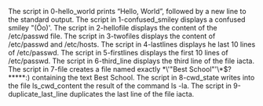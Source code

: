 The script in  0-hello_world  prints “Hello, World”, followed by a new line to the standard output.
The script in 1-confused_smiley displays a confused smiley "(Ôo)'.
The script in 2-hellofile displays the content of the /etc/passwd file.
The script in 3-twofiles displays the content of /etc/passwd and /etc/hosts.
The script in 4-lastlines displays he last 10 lines of /etc/passwd.
The script in 5-firstlines displays the first 10 lines of /etc/passwd.
The script in 6-third_line  displays the third line of the file iacta.
The script in 7-file creates a file named exactly \*\\'"Best School"\'\\*$\?\*\*\*\*\*:) containing the text Best School.
The script in 8-cwd_state writes into the file ls_cwd_content the result of the command ls -la.
The script in 9-duplicate_last_line  duplicates the last line of the file iacta.
